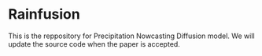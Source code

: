 # Rainfusion

This is the reppository for Precipitation Nowcasting Diffusion model. We will update the source code when the paper is accepted.
